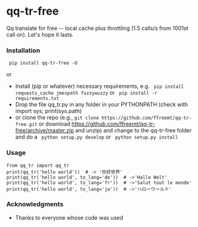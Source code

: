# qq-tr-free

Qq translate for free -- local cache plus throttling (1.5 calls/s from 1001st call on). Let's hope it lasts.

### Installation
``` pip install qq-tr-free -U```

or
* Install (pip or whatever) necessary requirements, e.g. ```
pip install requests_cache jmespath
fuzzywuzzy``` or ```
pip install -r requirements.txt```
* Drop the file qq_tr.py in any folder in your PYTHONPATH (check with import sys; print(sys.path)
* or clone the repo (e.g., ```git clone https://github.com/ffreemt/qq-tr-free.git``` or download https://github.com/ffreemt/qq-tr-free/archive/master.zip and unzip) and change to the qq-tr-free folder and do a ```
python setup.py develop``` or ```
python setup.py install```

### Usage

```
from qq_tr import qq_tr
print(qq_tr('hello world'))  # -> '你好世界'
print(qq_tr('hello world', to_lang='de'))  # ->'Hallo Welt'
print(qq_tr('hello world', to_lang='fr'))  # ->'Salut tout le monde'
print(qq_tr('hello world', to_lang='ja'))  # ->'ハローワールド'
```

### Acknowledgments

* Thanks to everyone whose code was used
